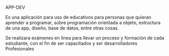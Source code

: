 APP-DEV

Es una aplicación para uso de educativos para personas que quieran aprender a programar,  sobre programación orientada a objeto, estructura de una app, diseño, base de datos, entre otras cosas.

Se realizara exámenes en linea para llevar un proceso y formación de cada estudiante, con el fin de ser capacitados y ser desarrolladores Profesionales
